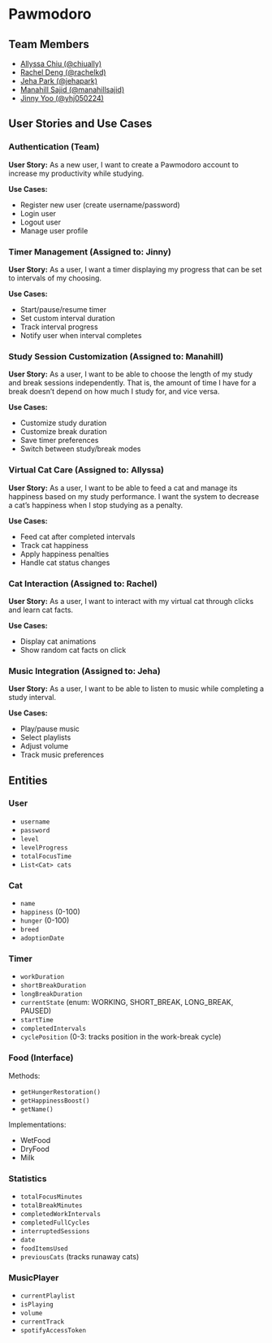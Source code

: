 # Pawmodoro

## Team Members

-   [Allyssa Chiu (@chiually)](https://github.com/chiually)
-   [Rachel Deng (@rachelkd)](https://github.com/rachelkd)
-   [Jeha Park (@jehapark)](https://github.com/jehapark)
-   [Manahill Sajid (@manahillsajid)](https://github.com/manahillsajid)
-   [Jinny Yoo (@yhj050224)](https://github.com/yhj050224)

## User Stories and Use Cases

### Authentication (Team)

**User Story:** As a new user, I want to create a Pawmodoro account to increase my productivity while studying.

**Use Cases:**

-   Register new user (create username/password)
-   Login user
-   Logout user
-   Manage user profile

### Timer Management (Assigned to: Jinny)

**User Story:** As a user, I want a timer displaying my progress that can be set to intervals of my choosing.

**Use Cases:**

-   Start/pause/resume timer
-   Set custom interval duration
-   Track interval progress
-   Notify user when interval completes

### Study Session Customization (Assigned to: Manahill)

**User Story:** As a user, I want to be able to choose the length of my study and break sessions independently. That is, the amount of time I have for a break doesn’t depend on how much I study for, and vice versa.

**Use Cases:**

-   Customize study duration
-   Customize break duration
-   Save timer preferences
-   Switch between study/break modes

### Virtual Cat Care (Assigned to: Allyssa)

**User Story:** As a user, I want to be able to feed a cat and manage its happiness based on my study performance. I want the system to decrease a cat’s happiness when I stop studying as a penalty.

**Use Cases:**

-   Feed cat after completed intervals
-   Track cat happiness
-   Apply happiness penalties
-   Handle cat status changes

### Cat Interaction (Assigned to: Rachel)

**User Story:** As a user, I want to interact with my virtual cat through clicks and learn cat facts.

**Use Cases:**

-   Display cat animations
-   Show random cat facts on click

### Music Integration (Assigned to: Jeha)

**User Story:** As a user, I want to be able to listen to music while completing a study interval.

**Use Cases:**

-   Play/pause music
-   Select playlists
-   Adjust volume
-   Track music preferences

## Entities

### User

-   `username`
-   `password`
-   `level`
-   `levelProgress`
-   `totalFocusTime`
-   `List<Cat> cats`

### Cat

-   `name`
-   `happiness` (0-100)
-   `hunger` (0-100)
-   `breed`
-   `adoptionDate`

### Timer

-   `workDuration`
-   `shortBreakDuration`
-   `longBreakDuration`
-   `currentState` (enum: WORKING, SHORT_BREAK, LONG_BREAK, PAUSED)
-   `startTime`
-   `completedIntervals`
-   `cyclePosition` (0-3: tracks position in the work-break cycle)

### Food (Interface)

Methods:

-   `getHungerRestoration()`
-   `getHappinessBoost()`
-   `getName()`

Implementations:

-   WetFood
-   DryFood
-   Milk

### Statistics

-   `totalFocusMinutes`
-   `totalBreakMinutes`
-   `completedWorkIntervals`
-   `completedFullCycles`
-   `interruptedSessions`
-   `date`
-   `foodItemsUsed`
-   `previousCats` (tracks runaway cats)

### MusicPlayer

-   `currentPlaylist`
-   `isPlaying`
-   `volume`
-   `currentTrack`
-   `spotifyAccessToken`

